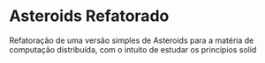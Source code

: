 # Asteroids Refatorado
Refatoração de uma versão simples de Asteroids para a matéria de computação distribuída, com o intuito de estudar os princípios solid
